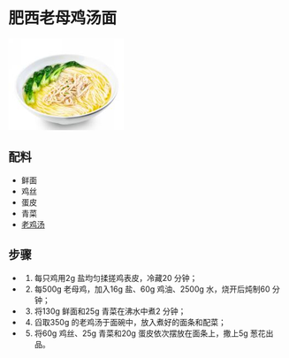 # 肥西老母鸡汤面

![肥西老母鸡汤面](../images/肥西老母鸡汤面.png)

## 配料

- 鲜面
- 鸡丝
- 蛋皮
- 青菜
- [老鸡汤](/汤/老鸡汤.md)

## 步骤

- 1. 每只鸡用2g 盐均匀揉搓鸡表皮，冷藏20 分钟；
- 2. 每500g 老母鸡，加入16g 盐、60g 鸡油、2500g 水，烧开后炖制60 分钟；
- 3. 将130g 鲜面和25g 青菜在沸水中煮2 分钟；
- 4. 舀取350g 的老鸡汤于面碗中，放入煮好的面条和配菜；
- 5. 将60g 鸡丝、25g 青菜和20g 蛋皮依次摆放在面条上，撒上5g 葱花出品。
